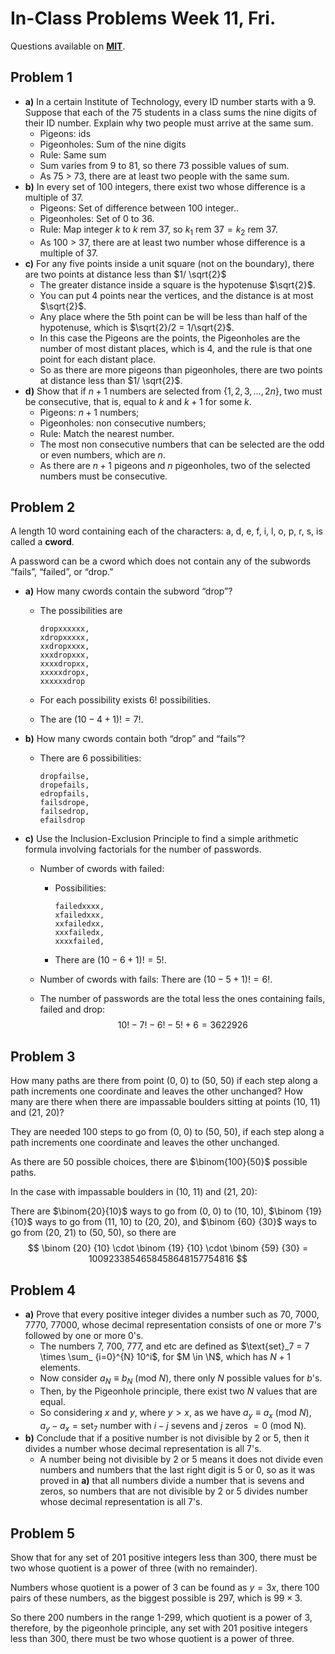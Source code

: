 # In-Class Problems Week 11, Fri.

Questions available on [**MIT**](https://openlearninglibrary.mit.edu/assets/courseware/v1/ef56ace30d363d9b7799f032cd198143/asset-v1:OCW+6.042J+2T2019+type@asset+block/MIT6_042JS15_cp27.pdf).

## Problem 1

* **a)** In a certain Institute of Technology, every ID number starts with a 9. Suppose that each of the 75 students in a class sums the nine digits of their ID number. Explain why two people must arrive at the same sum.
  * Pigeons: ids
  * Pigeonholes: Sum of the nine digits
  * Rule: Same sum
  * Sum varies from 9 to 81, so there 73 possible values of sum.
  * As 75 > 73, there are at least two people with the same sum.
* **b)** In every set of 100 integers, there exist two whose difference is a multiple of 37.
  * Pigeons: Set of difference between 100 integer..
  * Pigeonholes: Set of 0 to 36.
  * Rule: Map integer $k$ to $k \text{ rem } 37$, so $k_1 \text{ rem } 37 = k_2 \text{ rem } 37$.
  * As 100 > 37, there are at least two number whose difference is a multiple of 37.
* **c)** For any five points inside a unit square (not on the boundary), there are two points at distance less than $1/ \sqrt{2}$
  * The greater distance inside a square is the hypotenuse $\sqrt{2}$.
  * You can put 4 points near the vertices, and the distance is at most $\sqrt{2}$.
  * Any place where the 5th point can be will be less than half of the hypotenuse, which is $\sqrt{2}/2 = 1/\sqrt{2}$.
  * In this case the Pigeons are the points, the Pigeonholes are the number of most distant places, which is 4, and the rule is that one point for each distant place.
  * So as there are more pigeons than pigeonholes, there are two points at distance less than $1/ \sqrt{2}$.
* **d)** Show that if $n + 1$ numbers are selected from $\{1,2,3, \dots, 2n \}$, two must be consecutive, that is, equal to $k$ and $k + 1$ for some $k$.
  * Pigeons: $n + 1$ numbers;
  * Pigeonholes: non consecutive numbers;
  * Rule: Match the nearest number.
  * The most non consecutive numbers that can be selected are the odd or even numbers, which are $n$.
  * As there are $n+1$ pigeons and $n$ pigeonholes, two of the selected numbers must be consecutive.

## Problem 2

 A length 10 word containing each of the characters: a, d, e, f, i, l, o, p, r, s, is called a **cword**.

 A password can be a cword which does not contain any of the subwords “fails”, “failed”, or “drop.”

* **a)** How many cwords contain the subword “drop”?

  * The possibilities are 

    ```
    dropxxxxxx, 
    xdropxxxxx, 
    xxdropxxxx, 
    xxxdropxxx, 
    xxxxdropxx, 
    xxxxxdropx, 
    xxxxxxdrop
    ```

    

  * For each possibility exists $6!$ possibilities.

  * The are $(10-4+1)!= 7!$.

* **b)** How many cwords contain both “drop” and “fails”?

  * There are 6 possibilities:

    ```
    dropfailse, 
    dropefails, 
    edropfails,  
    failsdrope, 
    failsedrop, 
    efailsdrop
    ```

* **c)** Use the Inclusion-Exclusion Principle to find a simple arithmetic formula involving factorials for the number of passwords.

  * Number of cwords with failed:

    * Possibilities:

      ```
      failedxxxx,
      xfailedxxx,
      xxfailedxx,
      xxxfailedx,
      xxxxfailed,
      ```

    * There are $(10-6 + 1)! = 5!$.

  * Number of cwords with fails: There are $(10-5 + 1)! = 6!$.

  * The number of passwords are the total less the ones containing fails, failed and drop:
    $$
    10! - 7! - 6! - 5! + 6 = 3622926
    $$

## Problem 3

How many paths are there from point (0, 0) to (50, 50) if each step along a path increments one coordinate and leaves the other unchanged? How many are there when there are impassable boulders sitting at points (10, 11) and (21, 20)? 

They are needed 100 steps to go from (0, 0) to (50, 50), if each step along a path increments one coordinate and leaves the other unchanged.

As there are 50 possible choices, there are $\binom{100}{50}$ possible paths.

In the case with impassable boulders in (10, 11) and (21, 20):

There are $\binom{20}{10}$ ways to go from (0, 0) to (10, 10), $\binom {19} {10}$ ways to go from (11, 10) to (20, 20), and $\binom {60} {30}$ ways to go from (20, 21) to (50, 50), so there are
$$
\binom {20} {10} \cdot \binom {19} {10} \cdot \binom {59} {30} = 1009233854658458648157754816
$$

## Problem 4

* **a)** Prove that every positive integer divides a number such as 70, 7000, 7770, 77000, whose decimal representation consists of one or more 7's followed by one or more 0's.
  * The numbers 7, 700, 777, and etc are defined as $\text{set}_7 = 7 \times \sum_ {i=0}^{N} 10^i$, for $M \in \N$, which has $N + 1$ elements.
  * Now consider $a_N \equiv b_ N \ (\text{mod }N)$, there only $N$ possible values for $b$'s.
  * Then, by the Pigeonhole principle, there exist two $N$ values that are equal.
  * So considering $x$ and $y$, where $y > x$, as we have $a_y \equiv a_x \ (\text{mod } N)$, $a_y - a_x = \text{set}_7 \text{ number with } i-j \text{ sevens and } j \text{ zeros } = 0 \ (\text{mod N})$.
* **b)** Conclude that if a positive number is not divisible by 2 or 5, then it divides a number whose decimal representation is all 7's.
  * A number being not divisible by 2 or 5 means it does not divide even numbers and numbers that the last right digit is 5 or 0, so as it was proved in **a)** that all numbers divide a number that is sevens and zeros, so numbers that are not divisible by 2 or 5 divides number whose decimal representation is all $7$'s.

## Problem 5

Show that for any set of 201 positive integers less than 300, there must be two whose quotient is a power of three (with no remainder).

Numbers whose quotient is a power of $3$ can be found as $y = 3x$, there 100 pairs of these numbers, as the biggest possible is 297, which is $99 \times 3$.

So there 200 numbers in the range 1-299, which quotient is a power of 3, therefore, by the pigeonhole principle, any set with 201 positive integers less than 300, there must be two whose quotient is a power of three.


